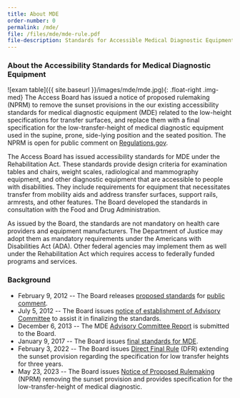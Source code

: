 ```yaml
---
title: About MDE
order-number: 0
permalink: /mde/
file: /files/mde/mde-rule.pdf
file-description: Standards for Accessible Medical Diagnostic Equipment
---
```

### About the Accessibility Standards for Medical Diagnostic Equipment

![exam table]({{ site.baseurl }}/images/mde/mde.jpg){: .float-right .img-med}
The Access Board has issued a notice of proposed rulemaking (NPRM) to remove the sunset provisions in the our existing accessibility standards for medical diagnostic equipment (MDE) related to the low-height specifications for transfer surfaces, and replace them with a final specification for the low-transfer-height of medical diagnostic equipment used in the supine, prone, side-lying position and the seated position.  The NPRM is open for public comment on [Regulations.gov](https://www.regulations.gov/document/ATBCB-2012-0003-0001).

The Access Board has issued accessibility standards for MDE under the Rehabilitation Act.  These standards provide design criteria for examination tables and chairs, weight scales, radiological and mammography equipment, and other diagnostic equipment that are accessible to people with disabilities.  They include requirements for equipment that necessitates transfer from mobility aids and address transfer surfaces, support rails, armrests, and other features.  The Board developed the standards in consultation with the Food and Drug Administration.

As issued by the Board, the standards are not mandatory on health care providers and equipment manufacturers.  The Department of Justice may adopt them as mandatory requirements under the Americans with Disabilities Act (ADA).  Other federal agencies may implement them as well under the Rehabilitation Act which requires access to federally funded programs and services.

### Background

- February 9, 2012 -- The Board releases [proposed standards](https://www.regulations.gov/document/ATBCB-2012-0003-0001) for [public comment](https://www.regulations.gov/docket/ATBCB-2012-0003/comments).
- July 5, 2012 -- The Board issues [notice of establishment of Advisory Committee](https://www.regulations.gov/document/ATBCB-2012-0003-0064) to assist it in finalizing the standards.
- December 6, 2013 -- The MDE [Advisory Committee Report](https://www.regulations.gov/docket/ATBCB-2013-0009/document) is submitted to the Board.
- January 9, 2017 -- The Board issues [final standards for MDE](https://www.regulations.gov/document/ATBCB-2012-0003-0077).
- February 3, 2022 -- The Board issues [Direct Final Rule](https://www.regulations.gov/docket/ATBCB-2022-0002) (DFR) extending the sunset provision regarding the specification for low transfer heights for three years.
- May 23, 2023 -- The Board issues [Notice of Proposed Rulemaking](https://www.regulations.gov/docket/ATBCB-2023-0001) (NPRM) removing the sunset provision and provides specification for the low-transfer-height of medical diagnostic.
